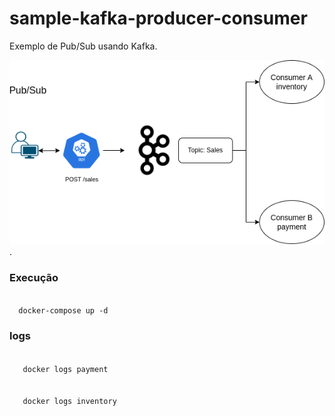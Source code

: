 # sample-kafka-producer-consumer

Exemplo de Pub/Sub usando Kafka.

![alt text for screen readers](https://github.com/lucianocpaiva/sample-kafka-producer-consumer/blob/main/img/kafka.png "Text to show on mouseover").

### Execução
<code>
  docker-compose up -d
</code>

### logs

<code>
   docker logs payment
</code>

<br>

<code>
   docker logs inventory
</code>
